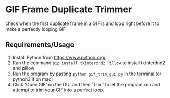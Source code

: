 # GIF Frame Duplicate Trimmer
check when the first duplicate frame in a GIF is and loop right before it to make a perfectly looping GIF
## Requirements/Usage
1. Install Python from https://www.python.org/
2. Run the command ```pip install tkinterdnd2 Pillow``` to install tkinterdnd2 and pillow
3. Run the program by pasting ```python gif_trim_gui.py``` in the terminal (or python3 if on mac)
4. Click 'Open GIF' on the GUI and then 'Trim' to let the program run and attempt to trim your GIF into a perfect loop.